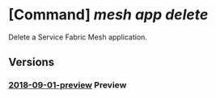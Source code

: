 # [Command] _mesh app delete_

Delete a Service Fabric Mesh application.

## Versions

### [2018-09-01-preview](/Resources/mgmt-plane/L3N1YnNjcmlwdGlvbnMve30vcmVzb3VyY2Vncm91cHMve30vcHJvdmlkZXJzL21pY3Jvc29mdC5zZXJ2aWNlZmFicmljbWVzaC9hcHBsaWNhdGlvbnMve30=/2018-09-01-preview.xml) **Preview**

<!-- mgmt-plane /subscriptions/{}/resourcegroups/{}/providers/microsoft.servicefabricmesh/applications/{} 2018-09-01-preview -->
